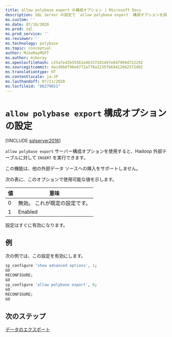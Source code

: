 ```yaml
---
title: allow polybase export の構成オプション | Microsoft Docs
description: SQL Server の設定で `allow polybase export` 構成オプションを設定する
ms.custom: ''
ms.date: 07/10/2020
ms.prod: sql
ms.prod_service: ''
ms.reviewer: ''
ms.technology: polybase
ms.topic: conceptual
author: MikeRayMSFT
ms.author: mikeray
ms.openlocfilehash: c25a7e42b55561ed6337281497e847999d722292
ms.sourcegitcommit: dacd9b6f90e6772a778a3235fb69412662572d02
ms.translationtype: HT
ms.contentlocale: ja-JP
ms.lasthandoff: 07/11/2020
ms.locfileid: "86279651"
---
```

# <a name="set-allow-polybase-export-configuration-option"></a>`allow polybase export` 構成オプションの設定

[!INCLUDE [sqlserver2016](../../includes/applies-to-version/sqlserver2016.md)]

`allow polybase export` サーバー構成オプションを使用すると、Hadoop 外部テーブルに対して `INSERT` を実行できます。 

この機能は、他の外部データ ソースへの挿入をサポートしません。

 次の表に、このオプションで使用可能な値を示します。 

| 値 | 意味                                |
|-------|----------------------------------------|
| 0     | 無効。 これが既定の設定です。 |
| 1     | Enabled                                |


設定はすぐに有効になります。

## <a name="example"></a>例

次の例では、この設定を有効にします。

```sql
sp_configure 'show advanced options', 1;
GO
RECONFIGURE;
GO
sp_configure 'allow polybase export', 0;
GO
RECONFIGURE;
GO
```

## <a name="next-steps"></a>次のステップ

 [データのエクスポート](../../relational-databases/polybase/polybase-configure-hadoop.md#exporting-data)